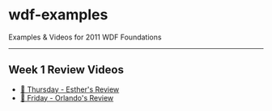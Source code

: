 # wdf-examples

Examples & Videos for 2011 WDF Foundations

---

## Week 1 Review Videos

- [📓 Thursday - Esther's Review](https://youtu.be/cyItsX3mZt8)
- [📓 Friday - Orlando's Review](https://youtu.be/zz1P-pfnJ0Y)

